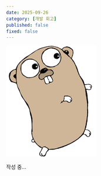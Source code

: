 ```yaml
---
date: 2025-09-26
category: [개발 회고]
published: false
fixed: false
---
```


![](/assets/gopher.png)

작성 중...
